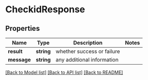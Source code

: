 # CheckidResponse

## Properties
Name | Type | Description | Notes
------------ | ------------- | ------------- | -------------
**result** | **string** | whether success or failure | 
**message** | **string** | any additional information | 

[[Back to Model list]](../README.md#documentation-for-models) [[Back to API list]](../README.md#documentation-for-api-endpoints) [[Back to README]](../README.md)


